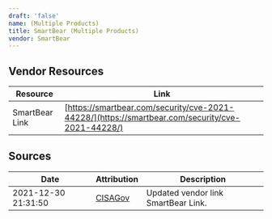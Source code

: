 ```yaml
---
draft: 'false'
name: (Multiple Products)
title: SmartBear (Multiple Products)
vendor: SmartBear
---
```


## Vendor Resources
| Resource | Link |
| --- | --- |
| SmartBear Link | [https://smartbear.com/security/cve-2021-44228/](https://smartbear.com/security/cve-2021-44228/) |



## Sources
| Date | Attribution | Description |
| --- | --- | --- |
| 2021-12-30 21:31:50 | [CISAGov](https://raw.githubusercontent.com/cisagov/log4j-affected-db/develop/README.md) | Updated vendor link SmartBear Link.  |
